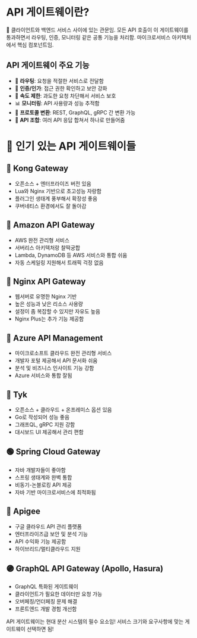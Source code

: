 # API 게이트웨이란?
🚪 클라이언트와 백엔드 서비스 사이에 있는 관문임. 모든 API 호출이 이 게이트웨이를 통과하면서 라우팅, 인증, 모니터링 같은 공통 기능을 처리함. 마이크로서비스 아키텍처에서 핵심 컴포넌트임.

## API 게이트웨이 주요 기능

- 🔀 **라우팅**: 요청을 적절한 서비스로 전달함
- 🔐 **인증/인가**: 접근 권한 확인하고 보안 강화
- 🚦 **속도 제한**: 과도한 요청 차단해서 서비스 보호
- 📊 **모니터링**: API 사용량과 성능 추적함
- 🔄 **프로토콜 변환**: REST, GraphQL, gRPC 간 변환 가능
- 🧩 **API 조합**: 여러 API 응답 합쳐서 하나로 만들어줌

# 🌟 인기 있는 API 게이트웨이들

## 🦍 Kong Gateway

- 오픈소스 + 엔터프라이즈 버전 있음
- Lua와 Nginx 기반으로 초고성능 자랑함
- 플러그인 생태계 풍부해서 확장성 좋음
- 쿠버네티스 환경에서도 잘 돌아감

## 🚀 Amazon API Gateway

- AWS 완전 관리형 서비스
- 서버리스 아키텍처랑 찰떡궁합
- Lambda, DynamoDB 등 AWS 서비스와 통합 쉬움
- 자동 스케일링 지원해서 트래픽 걱정 없음

## 🔄 Nginx API Gateway

- 웹서버로 유명한 Nginx 기반
- 높은 성능과 낮은 리소스 사용량
- 설정이 좀 복잡할 수 있지만 자유도 높음
- Nginx Plus는 추가 기능 제공함

## 🌊 Azure API Management

- 마이크로소프트 클라우드 완전 관리형 서비스
- 개발자 포털 제공해서 API 문서화 쉬움
- 분석 및 비즈니스 인사이트 기능 강함
- Azure 서비스와 통합 잘됨

## 🔵 Tyk

- 오픈소스 + 클라우드 + 온프레미스 옵션 있음
- Go로 작성되어 성능 좋음
- 그래프QL, gRPC 지원 강함
- 대시보드 UI 제공해서 관리 편함

## 🟢 Spring Cloud Gateway

- 자바 개발자들이 좋아함
- 스프링 생태계와 완벽 통합
- 비동기-논블로킹 API 제공
- 자바 기반 마이크로서비스에 최적화됨

## 🔶 Apigee

- 구글 클라우드 API 관리 플랫폼
- 엔터프라이즈급 보안 및 분석 기능
- API 수익화 기능 제공함
- 하이브리드/멀티클라우드 지원

## 🟣 GraphQL API Gateway (Apollo, Hasura)

- GraphQL 특화된 게이트웨이
- 클라이언트가 필요한 데이터만 요청 가능
- 오버페칭/언더페칭 문제 해결
- 프론트엔드 개발 경험 개선함

API 게이트웨이는 현대 분산 시스템의 필수 요소임! 서비스 크기와 요구사항에 맞는 게이트웨이 선택하면 됨!